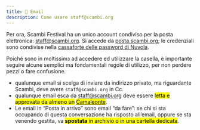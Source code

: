 ```yaml
---
title: 📧 Email
description: Come usare staff@scambi.org
---
```

Per ora, Scambi Festival ha un unico account condiviso per la posta elettronica: [staff@scambi.org](mailto:staff@scambi.org). Si accede da [posta.scambi.org](https://posta.scambi.org); le credenziali sono condivise nella [cassaforte delle password di Nuvola](https://nuvola.scambi.org/apps/passwords).

Poiché sono in moltissimз ad accedere ed utilizzare la casella, è importante seguire alcune semplici ma fondamentali regole di utilizzo, per non perdere pezzi o fare confusione.

* qualunque email si scelga di inviare da indirizzo privato, ma riguardante Scambi, deve avere `staff@scambi.org` in Cc.
* qualunque email esca da staff@scambi.org deve essere <mark>letta e approvata da almeno un</mark> [<mark>Camaleonte</mark>](../staff/teams/#camaleonti).
* Le email in “Posta in arrivo” sono email “da fare”: se chi si sta occupando di questa conversazione ha risposto all’email, oppure se sta venendo gestita, va <mark>**spostata** in archivio o in una cartella dedicata</mark>.
